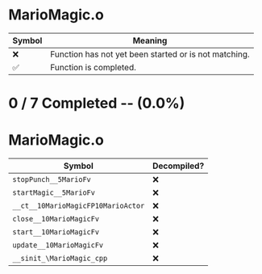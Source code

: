 # MarioMagic.o
| Symbol | Meaning 
| ------------- | ------------- 
| :x: | Function has not yet been started or is not matching. 
| :white_check_mark: | Function is completed. 


# 0 / 7 Completed -- (0.0%)
# MarioMagic.o
| Symbol | Decompiled? |
| ------------- | ------------- |
| `stopPunch__5MarioFv` | :x: |
| `startMagic__5MarioFv` | :x: |
| `__ct__10MarioMagicFP10MarioActor` | :x: |
| `close__10MarioMagicFv` | :x: |
| `start__10MarioMagicFv` | :x: |
| `update__10MarioMagicFv` | :x: |
| `__sinit_\MarioMagic_cpp` | :x: |
